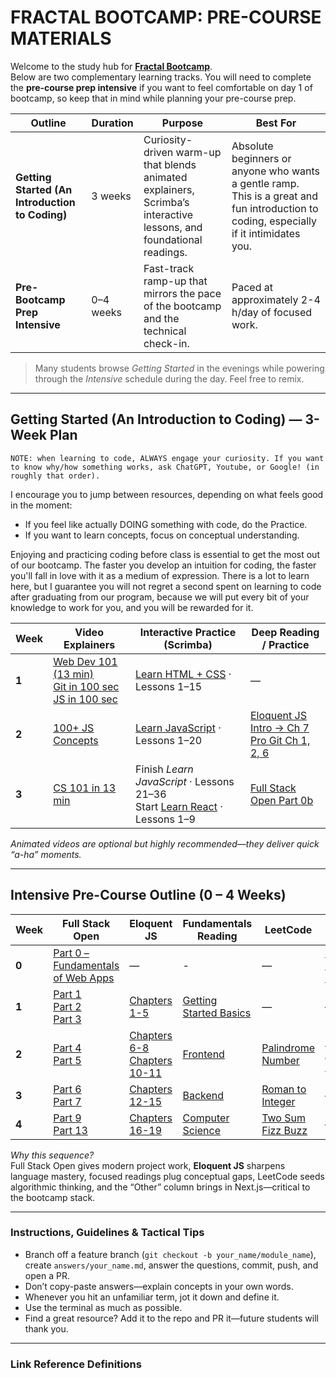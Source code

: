 # FRACTAL BOOTCAMP: PRE-COURSE MATERIALS

Welcome to the study hub for **[Fractal Bootcamp](https://fractalbootcamp.com/)**.  
Below are two complementary learning tracks. You will need to complete the **pre-course prep intensive** if you want to feel comfortable on day 1 of bootcamp, so keep that in mind while planning your pre-course prep.

| Outline | Duration | Purpose | Best For |
|---------|----------|---------|----------|
| **Getting Started (An Introduction to Coding)** | 3 weeks | Curiosity-driven warm-up that blends animated explainers, Scrimba’s interactive lessons, and foundational readings. | Absolute beginners or anyone who wants a gentle ramp. This is a great and fun introduction to coding, especially if it intimidates you. |
| **Pre-Bootcamp Prep Intensive** | 0–4 weeks | Fast-track ramp-up that mirrors the pace of the bootcamp and the technical check-in. | Paced at approximately 2-4 h/day of focused work. |

> Many students browse *Getting Started* in the evenings while powering through the *Intensive* schedule during the day. Feel free to remix.

---

## Getting Started (An Introduction to Coding) — 3-Week Plan

`NOTE: when learning to code, ALWAYS engage your curiosity. If you want to know why/how something works, ask ChatGPT, Youtube, or Google! (in roughly that order).`  

I encourage you to jump between resources, depending on what feels good in the moment:
- If you feel like actually DOING something with code, do the Practice.  
- If you want to learn concepts, focus on conceptual understanding.  

Enjoying and practicing coding before class is essential to get the most out of our bootcamp. The faster you develop an intuition for coding, the faster you'll fall in love with it as a medium of expression. There is a lot to learn here, but I guarantee you will not regret a second spent on learning to code after graduating from our program, because we will put every bit of your knowledge to work for you, and you will be rewarded for it.

| Week | Video Explainers | Interactive Practice (Scrimba) | Deep Reading / Practice |
|------|-------------------|---------------------------------|-------------------------|
| **1** | [Web Dev 101 (13 min)]<br>[Git in 100 sec]<br>[JS in 100 sec] | [Learn HTML + CSS] · Lessons 1–15 | — |
| **2** | [100+ JS Concepts] | [Learn JavaScript] · Lessons 1–20 | [Eloquent JS Intro → Ch 7]<br>[Pro Git Ch 1, 2, 6] |
| **3** | [CS 101 in 13 min] | Finish *Learn JavaScript* · Lessons 21–36<br>Start [Learn React] · Lessons 1–9 | [Full Stack Open Part 0b] |

*Animated videos are optional but highly recommended—they deliver quick “a-ha” moments.*

---

## Intensive Pre-Course Outline (0 – 4 Weeks)

| Week | Full Stack Open | Eloquent JS | Fundamentals Reading | LeetCode | Other |
|------|-----------------|-------------|----------------------|----------|-------|
| **0** | [Part 0 – Fundamentals of Web Apps] | — | - | — | [React Foundations Course] |
| **1** | [Part 1]<br>[Part 2]<br>[Part 3] | [Chapters 1-5] | [Getting Started Basics] | — | — |
| **2** | [Part 4]<br>[Part 5] | [Chapters 6-8]<br>[Chapters 10-11] | [Frontend] | [Palindrome Number] | [Next JS App Router Course] |
| **3** | [Part 6]<br>[Part 7] | [Chapters 12-15] | [Backend] | [Roman to Integer] | — |
| **4** | [Part 9]<br>[Part 13] | [Chapters 16-19] | [Computer Science] | [Two Sum]<br>[Fizz Buzz] | — |

*Why this sequence?*  
Full Stack Open gives modern project work, **Eloquent JS** sharpens language mastery, focused readings plug conceptual gaps, LeetCode seeds algorithmic thinking, and the “Other” column brings in Next.js—critical to the bootcamp stack.

---

### Instructions, Guidelines & Tactical Tips

* Branch off a feature branch (`git checkout -b your_name/module_name`), create `answers/your_name.md`, answer the questions, commit, push, and open a PR.
* Don’t copy-paste answers—explain concepts in your own words.
* Whenever you hit an unfamiliar term, jot it down and define it.
* Use the terminal as much as possible.
* Find a great resource? Add it to the repo and PR it—future students will thank you.

---

### Link Reference Definitions

[Part 0 – Fundamentals of Web Apps]: https://fullstackopen.com/en/part0/fundamentals_of_web_apps  
[Part 1]: https://fullstackopen.com/en/part1  
[Part 2]: https://fullstackopen.com/en/part2  
[Part 3]: https://fullstackopen.com/en/part3  
[Part 4]: https://fullstackopen.com/en/part4  
[Part 5]: https://fullstackopen.com/en/part5  
[Part 6]: https://fullstackopen.com/en/part6  
[Part 7]: https://fullstackopen.com/en/part7  
[Part 9]: https://fullstackopen.com/en/part9  
[Part 13]: https://fullstackopen.com/en/part13  

[Chapters 1-5]: https://eloquentjavascript.net/01_values.html  
[Chapters 6-8]: https://eloquentjavascript.net/06_object.html  
[Chapters 10-11]: https://eloquentjavascript.net/10_modules.html  
[Chapters 12-15]: https://eloquentjavascript.net/12_language.html  
[Chapters 16-19]: https://eloquentjavascript.net/16_canvas.html  

[Getting Started Basics]: https://developer.mozilla.org/en-US/docs/Learn/Getting_started_with_the_web  
[Frontend]: https://developer.mozilla.org/en-US/docs/Learn/Front-end_web_developer  
[Backend]: https://developer.mozilla.org/en-US/docs/Learn/Server-side  
[Computer Science]: https://teachyourselfcs.com/  

[Palindrome Number]: https://leetcode.com/problems/palindrome-number  
[Roman to Integer]: https://leetcode.com/problems/roman-to-integer  
[Two Sum]: https://leetcode.com/problems/two-sum  
[Fizz Buzz]: https://leetcode.com/problems/fizz-buzz  

[React Foundations Course]: https://nextjs.org/learn/react-foundations  
[Next JS App Router Course]: https://nextjs.org/learn/dashboard-app  

[Web Dev 101 (13 min)]: https://www.youtube.com/watch?v=erEgovG9WBs  
[JS in 100 sec]: https://www.youtube.com/watch?v=DHjqpvDnNGE  
[100+ JS Concepts]: https://www.youtube.com/watch?v=lkIFF4maKMU  
[Git in 100 sec]: https://www.youtube.com/watch?v=hwP7WQkmECE  
[CS 101 in 13 min]: https://www.youtube.com/watch?v=-uleG_Vecis  

[Learn HTML + CSS]: https://scrimba.com/learn/htmlandcss  
[Learn JavaScript]: https://scrimba.com/learn/learnjavascript  
[Learn React]: https://scrimba.com/learn/learnreact  

[Eloquent JS Intro → Ch 7]: https://eloquentjavascript.net/  
[Pro Git Ch 1, 2, 6]: https://git-scm.com/book/en/v2  
[Full Stack Open Part 0b]: https://fullstackopen.com/en/part0/fundamentals_of_web_apps  
